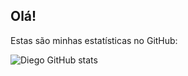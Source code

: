 ## Olá!
Estas são minhas estatísticas no GitHub:


![Diego GitHub stats](https://github-readme-stats.vercel.app/api/top-langs/?username=diegovscoelho&hide_progress=true&theme=dark)
